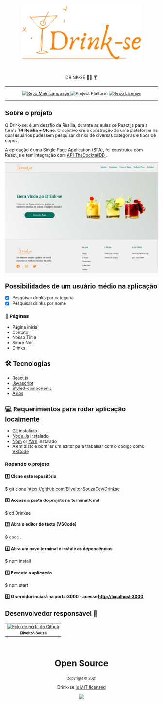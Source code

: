 <div align="center">
    <img src="/.github/logo.png" width="400"/>  
    <h1></h1>
    <p>DRINK-SE 🍹🥃 🍸</p>    
    <hr />    
    <p>
        <a href="https://developer.mozilla.org/pt-BR/docs/Web/JavaScript">
            <img src="https://img.shields.io/badge/language-Javascript-yellow" alt="Repo Main Language" />
        </a>
                           <img src="https://img.shields.io/badge/platform-web-blueviolet" alt="Project Platform" />
        </a>
        <a href="https://github.com/git/git-scm.com/blob/main/MIT-LICENSE.txt">
            <img src="https://img.shields.io/badge/licence-MIT-red" alt="Repo License" />
        </a>
    </p>     
       <hr />

</div>

## Sobre o projeto

<p>
    O Drink-se: é um desafio da Resilia, durante as aulas de React.js para a turma <b>T4 Resilia + Stone</b>. O objetivo era a construção de uma plataforma na qual usuários pudessem pesquisar drinks de diversas categorias e tipos de copos.
</p>

<p>A aplicação é uma Single Page Application (SPA), foi construída com React.js e tem integração com <a href="https://www.thecocktaildb.com/">API TheCocktailDB </a>.
  
        
<div align="center">
    <img src="/.github/pagInicial.png/" width="700" /> 
</div>

## Possibilidades de um usuário médio na aplicação

- [x] Pesquisar drinks por categoria
- [x] Pesquisar drinks por nome

### 🔆 Páginas

- Página inicial
- Contato
- Nosso Time
- Sobre Nós
- Drinks

## 🛠 Tecnologias

- [React.js](https://reactjs.org/)
- [Javascript](https://developer.mozilla.org/pt-BR/docs/Web/JavaScript)
- [Styled-components](https://styled-components.com/docs/basics#getting-started)
- [Axios](https://www.npmjs.com/package/axios)

## 💻 Requerimentos para rodar aplicação localmente

- [Git](https://git-scm.com/) instalado
- [Node.Js](https://node.js.org/) instalado
- [Npm](https://www.npmjs.com/) or [Yarn](https://yarnpkg.com/) instalado
- Além disto é bom ter um editor para trabalhar com o código como [VSCode](https://code.visualstudio.com/)

### Rodando o projeto

#### 1️⃣ Clone este repositório

$ git clone <https://github.com/EliveltonSouzaDev/Drinkse>

#### 2️⃣ Acesse a pasta do projeto no terminal/cmd

$ cd Drinkse

#### 3️⃣ Abra o editor de texto (VSCode)

$ code .

#### 4️⃣ Abra um novo terminal e instale as dependências

$ npm install

#### 5️⃣ Execute a aplicação

$ npm start

#### 6️⃣ O servidor inciará na porta:3000 - acesse <http://localhost:3000>

## Desenvolvedor responsável 👨

<table>      
  <tr>    
       <td align="center">
      <a href="https://github.com/EliveltonSouzaDev">
        <img src="https://avatars.githubusercontent.com/u/67668057" width="100px;" alt="Foto de perfil do Github"/><br>
        <sub>
          <b>Elivelton Souza</b>
        </sub>
      </a>
    </td>        
  </tr>     
</table>

</br>

<div align="center">
  <h1>Open Source</h1>
    
  <sub>Copyright © 2021</sub>
  <p>Drink-se <a href="https://github.com/anvitrola/doarte-app/blob/responsiveness/LICENSE">is MIT licensed </a></p>
  <img src="/.github/circule-logo.png" width="50" />
</div>
